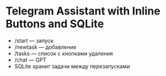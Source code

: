 # Telegram Assistant with Inline Buttons and SQLite
- /start — запуск
- /newtask — добавление
- /tasks — список с кнопками удаления
- /chat — GPT
- SQLite хранит задачи между перезапусками